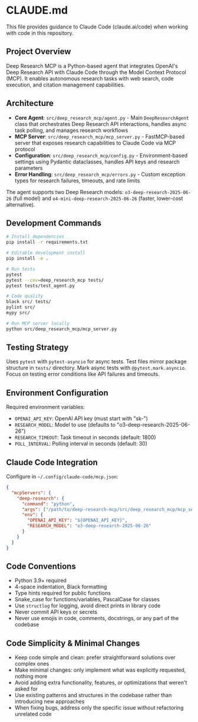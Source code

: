 # CLAUDE.md

This file provides guidance to Claude Code (claude.ai/code) when working with code in this repository.

## Project Overview

Deep Research MCP is a Python-based agent that integrates OpenAI's Deep Research API with Claude Code through the Model Context Protocol (MCP). It enables autonomous research tasks with web search, code execution, and citation management capabilities.

## Architecture

- **Core Agent**: `src/deep_research_mcp/agent.py` - Main `DeepResearchAgent` class that orchestrates Deep Research API interactions, handles async task polling, and manages research workflows
- **MCP Server**: `src/deep_research_mcp/mcp_server.py` - FastMCP-based server that exposes research capabilities to Claude Code via MCP protocol
- **Configuration**: `src/deep_research_mcp/config.py` - Environment-based settings using Pydantic dataclasses, handles API keys and research parameters
- **Error Handling**: `src/deep_research_mcp/errors.py` - Custom exception types for research failures, timeouts, and rate limits

The agent supports two Deep Research models: `o3-deep-research-2025-06-26` (full model) and `o4-mini-deep-research-2025-06-26` (faster, lower-cost alternative).

## Development Commands

```bash
# Install dependencies
pip install -r requirements.txt

# Editable development install
pip install -e .

# Run tests
pytest
pytest --cov=deep_research_mcp tests/
pytest tests/test_agent.py

# Code quality
black src/ tests/
pylint src/
mypy src/

# Run MCP server locally
python src/deep_research_mcp/mcp_server.py
```

## Testing Strategy

Uses `pytest` with `pytest-asyncio` for async tests. Test files mirror package structure in `tests/` directory. Mark async tests with `@pytest.mark.asyncio`. Focus on testing error conditions like API failures and timeouts.

## Environment Configuration

Required environment variables:
- `OPENAI_API_KEY`: OpenAI API key (must start with "sk-")
- `RESEARCH_MODEL`: Model to use (defaults to "o3-deep-research-2025-06-26")
- `RESEARCH_TIMEOUT`: Task timeout in seconds (default: 1800)
- `POLL_INTERVAL`: Polling interval in seconds (default: 30)

## Claude Code Integration

Configure in `~/.config/claude-code/mcp.json`:
```json
{
  "mcpServers": {
    "deep-research": {
      "command": "python",
      "args": ["/path/to/deep-research-mcp/src/deep_research_mcp/mcp_server.py"],
      "env": {
        "OPENAI_API_KEY": "${OPENAI_API_KEY}",
        "RESEARCH_MODEL": "o3-deep-research-2025-06-26"
      }
    }
  }
}
```

## Code Conventions

- Python 3.9+ required
- 4-space indentation, Black formatting
- Type hints required for public functions
- Snake_case for functions/variables, PascalCase for classes
- Use `structlog` for logging, avoid direct prints in library code
- Never commit API keys or secrets
- Never use emojis in code, comments, docstrings, or any part of the codebase

## Code Simplicity & Minimal Changes

- Keep code simple and clean: prefer straightforward solutions over complex ones
- Make minimal changes: only implement what was explicitly requested, nothing more
- Avoid adding extra functionality, features, or optimizations that weren't asked for
- Use existing patterns and structures in the codebase rather than introducing new approaches
- When fixing bugs, address only the specific issue without refactoring unrelated code